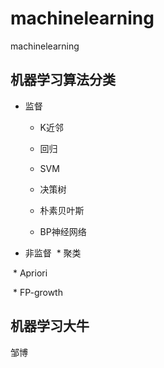 # machinelearning
machinelearning

## 机器学习算法分类

+ 监督

    +    K近邻

    +    回归

    +    SVM

    +    决策树

    +    朴素贝叶斯

    +    BP神经网络
  
+ 非监督
  * 聚类
  
  * Apriori
  
  * FP-growth

## 机器学习大牛 

邹博
